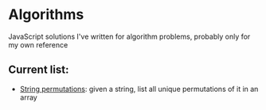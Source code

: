 # Algorithms
JavaScript solutions I've written for algorithm problems, probably only for my own reference


## Current list:
- 	[String permutations](https://github.com/smilevideo/algorithms/blob/master/stringPermutations.js): given a string, list all unique permutations of it in an array
